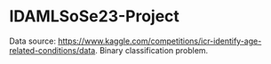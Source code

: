 # IDAMLSoSe23-Project
Data source: https://www.kaggle.com/competitions/icr-identify-age-related-conditions/data. Binary classification problem.
